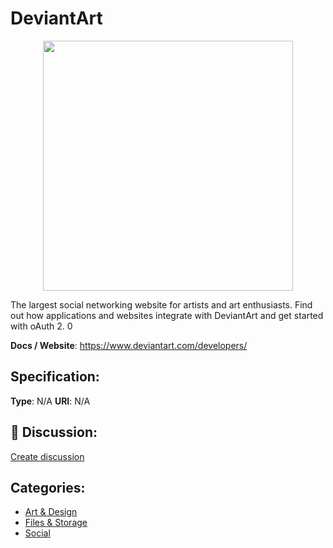 # DeviantArt
<p align="center">
    <img width="400" src="https://raw.githubusercontent.com/apis-list/apis-list/main/apis/deviantart/logo_256x256.png" />
</p>

The largest social networking website for artists and art enthusiasts.  Find out how applications and websites integrate with DeviantArt and get started with oAuth 2. 0

**Docs / Website**: https://www.deviantart.com/developers/

## Specification:
**Type**:  N/A 
**URI**:  N/A 

## 💬 Discussion:
[Create discussion](https://github.com/apis-list/apis-list/discussions/new)

## Categories:
- [Art & Design](https://github.com/apis-list/apis-list#art-and-design)
- [Files & Storage](https://github.com/apis-list/apis-list#files-and-storage)
- [Social](https://github.com/apis-list/apis-list#social)



